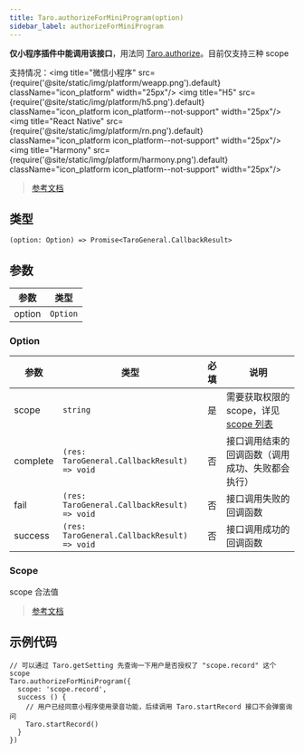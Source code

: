 ```yaml
---
title: Taro.authorizeForMiniProgram(option)
sidebar_label: authorizeForMiniProgram
---
```


**仅小程序插件中能调用该接口**，用法同 [Taro.authorize](../authorize)。目前仅支持三种 scope

支持情况：<img title="微信小程序" src={require('@site/static/img/platform/weapp.png').default} className="icon_platform" width="25px"/> <img title="H5" src={require('@site/static/img/platform/h5.png').default} className="icon_platform icon_platform--not-support" width="25px"/> <img title="React Native" src={require('@site/static/img/platform/rn.png').default} className="icon_platform icon_platform--not-support" width="25px"/> <img title="Harmony" src={require('@site/static/img/platform/harmony.png').default} className="icon_platform icon_platform--not-support" width="25px"/>

> [参考文档](https://developers.weixin.qq.com/miniprogram/dev/api/open-api/authorize/wx.authorizeForMiniProgram.html)

## 类型

```tsx
(option: Option) => Promise<TaroGeneral.CallbackResult>
```

## 参数

| 参数 | 类型 |
| --- | --- |
| option | `Option` |

### Option

| 参数 | 类型 | 必填 | 说明 |
| --- | --- | :---: | --- |
| scope | `string` | 是 | 需要获取权限的 scope，详见 [scope 列表](https://developers.weixin.qq.com/miniprogram/dev/framework/open-ability/authorize.html#scope-%E5%88%97%E8%A1%A8) |
| complete | `(res: TaroGeneral.CallbackResult) => void` | 否 | 接口调用结束的回调函数（调用成功、失败都会执行） |
| fail | `(res: TaroGeneral.CallbackResult) => void` | 否 | 接口调用失败的回调函数 |
| success | `(res: TaroGeneral.CallbackResult) => void` | 否 | 接口调用成功的回调函数 |

### Scope

scope 合法值

> [参考文档](https://developers.weixin.qq.com/miniprogram/dev/framework/open-ability/authorize.html#scope-%E5%88%97%E8%A1%A8)

## 示例代码

```tsx
// 可以通过 Taro.getSetting 先查询一下用户是否授权了 "scope.record" 这个 scope
Taro.authorizeForMiniProgram({
  scope: 'scope.record',
  success () {
    // 用户已经同意小程序使用录音功能，后续调用 Taro.startRecord 接口不会弹窗询问
    Taro.startRecord()
  }
})
```
